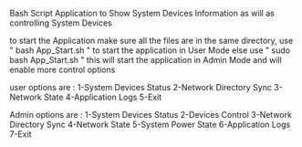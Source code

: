 Bash Script Application to Show System Devices Information as will as controlling System Devices 


to start the Application make sure all the files are in the same directory, use " bash App_Start.sh " to start the application in User Mode else use " sudo bash App_Start.sh " this will start the application in Admin Mode and will enable more control options

user options are : 1-System Devices Status 
                   2-Network Directory Sync 
                   3-Network State
                   4-Application Logs
                   5-Exit


                   
Admin options are : 1-System Devices Status 
                    2-Devices Control
                    3-Network Directory Sync 
                    4-Network State
                    5-System Power State
                    6-Application Logs
                    7-Exit
